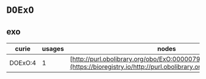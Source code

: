 # `DOExO`
## exo
| curie   |   usages | nodes                                                                                                           |
|---------|----------|-----------------------------------------------------------------------------------------------------------------|
| DOExO:4 |        1 | [http://purl.obolibrary.org/obo/ExO:0000079](https://bioregistry.io/http://purl.obolibrary.org/obo/ExO:0000079) |
